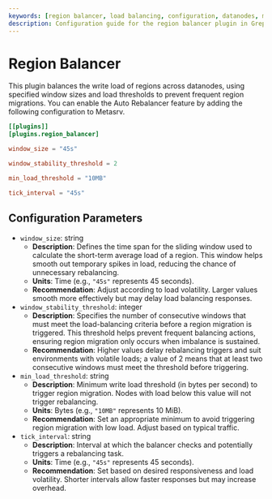 ```yaml
---
keywords: [region balancer, load balancing, configuration, datanodes, migration]
description: Configuration guide for the region balancer plugin in GreptimeDB Enterprise, which balances write loads across datanodes to prevent frequent region migrations.
---
```


# Region Balancer

This plugin balances the write load of regions across datanodes, using specified window sizes and load thresholds to prevent frequent region migrations. You can enable the Auto Rebalancer feature by adding the following configuration to Metasrv.

```toml
[[plugins]]
[plugins.region_balancer]

window_size = "45s"

window_stability_threshold = 2

min_load_threshold = "10MB"

tick_interval = "45s"
```

## Configuration Parameters

- `window_size`: string
  - **Description**: Defines the time span for the sliding window used to calculate the short-term average load of a region. This window helps smooth out temporary spikes in load, reducing the chance of unnecessary rebalancing.
  - **Units**: Time (e.g., `"45s"` represents 45 seconds).
  - **Recommendation**: Adjust according to load volatility. Larger values smooth more effectively but may delay load balancing responses.
- `window_stability_threshold`: integer
  - **Description**: Specifies the number of consecutive windows that must meet the load-balancing criteria before a region migration is triggered. This threshold helps prevent frequent balancing actions, ensuring region migration only occurs when imbalance is sustained.
  - **Recommendation**: Higher values delay rebalancing triggers and suit environments with volatile loads; a value of 2 means that at least two consecutive windows must meet the threshold before triggering.
- `min_load_threshold`: string
  - **Description**: Minimum write load threshold (in bytes per second) to trigger region migration. Nodes with load below this value will not trigger rebalancing.
  - **Units**: Bytes (e.g., `"10MB"` represents 10 MiB).
  - **Recommendation**: Set an appropriate minimum to avoid triggering region migration with low load. Adjust based on typical traffic.
- `tick_interval`: string
  - **Description**: Interval at which the balancer checks and potentially triggers a rebalancing task.
  - **Units**: Time (e.g., `"45s"` represents 45 seconds).
  - **Recommendation**: Set based on desired responsiveness and load volatility. Shorter intervals allow faster responses but may increase overhead.